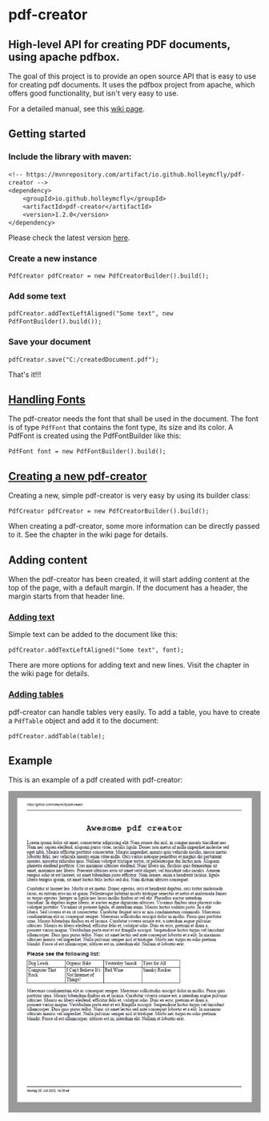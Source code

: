 # pdf-creator
## High-level API for creating PDF documents, using apache pdfbox.

The goal of this project is to provide an open source API that is easy to use for creating pdf documents.
It uses the pdfbox project from apache, which offers good functionality, but isn't very easy to use.

For a detailed manual, see this [wiki page](https://github.com/holleymcfly/pdf-creator/wiki).

## Getting started
### Include the library with maven:
```
<!-- https://mvnrepository.com/artifact/io.github.holleymcfly/pdf-creator -->
<dependency>
    <groupId>io.github.holleymcfly</groupId>
    <artifactId>pdf-creator</artifactId>
    <version>1.2.0</version>
</dependency>
```
Please check the latest version [here](https://mvnrepository.com/artifact/io.github.holleymcfly/pdf-creator).

### Create a new instance
```
PdfCreator pdfCreator = new PdfCreatorBuilder().build();
```

### Add some text
```
pdfCreator.addTextLeftAligned("Some text", new PdfFontBuilder().build());
```

### Save your document
```
pdfCreator.save("C:/createdDocument.pdf");
```

That's it!!!


## [Handling Fonts](https://github.com/holleymcfly/pdf-creator/wiki/Handling-fonts)
The pdf-creator needs the font that shall be used in the document. The font is of type `PdfFont` that contains the font type, its size and its color.
A PdfFont is created using the PdfFontBuilder like this:
```
PdfFont font = new PdfFontBuilder().build();
```

## [Creating a new pdf-creator](https://github.com/holleymcfly/pdf-creator/wiki/Creating-new-pdf-creators)
Creating a new, simple pdf-creator is very easy by using its builder class:
```
PdfCreator pdfCreator = new PdfCreatorBuilder().build();
```

When creating a pdf-creator, some more information can be directly passed to it. See the chapter in the wiki page for details.


## Adding content
When the pdf-creator has been created, it will start adding content at the top of the page, with a default margin. If the document has a header, the margin starts from that header line.

### [Adding text](https://github.com/holleymcfly/pdf-creator/wiki/Adding-text)
Simple text can be added to the document like this:
```
pdfCreator.addTextLeftAligned("Some text", font);
```

There are more options for adding text and new lines. Visit the chapter in the wiki page for details.

### [Adding tables](https://github.com/holleymcfly/pdf-creator/wiki/Creating-tables)
pdf-creator can handle tables very easily. To add a table, you have to create a `PdfTable` object and add it to the document:
```
pdfCreator.addTable(table);
```

## Example
This is an example of a pdf created with pdf-creator:

![example_table01.jpg](https://github.com/holleymcfly/pdf-creator/blob/master/documentation_images/example_pdf01.jpg)
